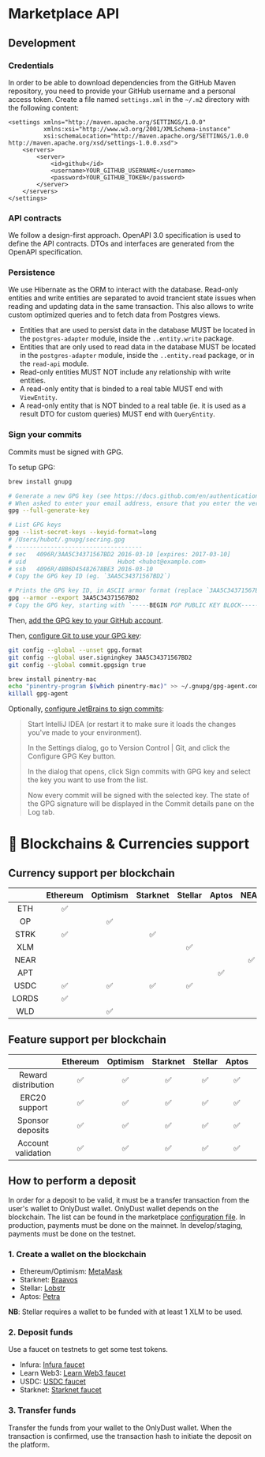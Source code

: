 # Marketplace API

## Development

### Credentials

In order to be able to download dependencies from the GitHub Maven repository, you need to provide your GitHub username and a personal access token.
Create a file named `settings.xml` in the `~/.m2` directory with the following content:

```xml'
<settings xmlns="http://maven.apache.org/SETTINGS/1.0.0" 
          xmlns:xsi="http://www.w3.org/2001/XMLSchema-instance"
          xsi:schemaLocation="http://maven.apache.org/SETTINGS/1.0.0 http://maven.apache.org/xsd/settings-1.0.0.xsd">
    <servers>
        <server>
            <id>github</id>
            <username>YOUR_GITHUB_USERNAME</username>
            <password>YOUR_GITHUB_TOKEN</password>
        </server>
    </servers>
</settings>
```

### API contracts

We follow a design-first approach.
OpenAPI 3.0 specification is used to define the API contracts.
DTOs and interfaces are generated from the OpenAPI specification.

### Persistence

We use Hibernate as the ORM to interact with the database.
Read-only entities and write entities are separated to avoid trancient state issues when reading and updating
data in the same transaction. This also allows to write custom optimized queries and to fetch data from Postgres views.

- Entities that are used to persist data in the database MUST be located
  in the `postgres-adapter` module, inside the `..entity.write` package.
- Entities that are only used to read data in the database MUST be located
  in the `postgres-adapter` module, inside the `..entity.read` package, or in the
  `read-api` module.
- Read-only entities MUST NOT include any relationship with write entities.
- A read-only entity that is binded to a real table MUST end with `ViewEntity`.
- A read-only entity that is NOT binded to a real table (ie. it is used as a result DTO for custom queries)
  MUST end with `QueryEntity`.

### Sign your commits

Commits must be signed with GPG.

To setup GPG:

```bash
brew install gnupg

# Generate a new GPG key (see https://docs.github.com/en/authentication/managing-commit-signature-verification/generating-a-new-gpg-key for full details)
# When asked to enter your email address, ensure that you enter the verified email address for your GitHub account.
gpg --full-generate-key

# List GPG keys
gpg --list-secret-keys --keyid-format=long
# /Users/hubot/.gnupg/secring.gpg
# ------------------------------------
# sec   4096R/3AA5C34371567BD2 2016-03-10 [expires: 2017-03-10]
# uid                          Hubot <hubot@example.com>
# ssb   4096R/4BB6D45482678BE3 2016-03-10
# Copy the GPG key ID (eg. `3AA5C34371567BD2`)

# Prints the GPG key ID, in ASCII armor format (replace `3AA5C34371567BD2` with your GPG key ID)
gpg --armor --export 3AA5C34371567BD2
# Copy the GPG key, starting with `-----BEGIN PGP PUBLIC KEY BLOCK-----` and ending with `-----END PGP PUBLIC KEY BLOCK-----`
```

Then, [add the GPG key to your GitHub account](https://docs.github.com/en/authentication/managing-commit-signature-verification/adding-a-gpg-key-to-your-github-account).

Then, [configure Git to use your GPG key](https://docs.github.com/en/authentication/managing-commit-signature-verification/telling-git-about-your-signing-key):

```bash
git config --global --unset gpg.format
git config --global user.signingkey 3AA5C34371567BD2
git config --global commit.gpgsign true

brew install pinentry-mac
echo "pinentry-program $(which pinentry-mac)" >> ~/.gnupg/gpg-agent.conf
killall gpg-agent
```

Optionally, [configure JetBrains to sign commits](https://www.jetbrains.com/help/idea/2024.2/set-up-GPG-commit-signing.html?Set_up_GPG_commit_signing&utm_source=product&utm_medium=link&utm_campaign=IU&utm_content=2024.2#u7gxqt_31):

> Start IntelliJ IDEA (or restart it to make sure it loads the changes you've made to your environment).
>
> In the Settings dialog, go to Version Control | Git, and click the Configure GPG Key button.
>
> In the dialog that opens, click Sign commits with GPG key and select the key you want to use from the list.
>
> Now every commit will be signed with the selected key. The state of the GPG signature will be displayed in the Commit details pane on the Log tab.

# 💸 Blockchains & Currencies support

## Currency support per blockchain

|       | Ethereum | Optimism | Starknet | Stellar | Aptos | NEAR |
|:-----:|:--------:|:--------:|:--------:|:-------:|:-----:|:----:|
|  ETH  |    ✅     |          |          |         |       |      |
|  OP   |          |    ✅     |          |         |       |      |
| STRK  |    ✅     |          |    ✅     |         |       |      |
|  XLM  |          |          |          |    ✅    |       |      |
| NEAR  |          |          |          |         |       |  ✅   |
|  APT  |          |          |          |         |   ✅   |      |
| USDC  |    ✅     |    ✅     |    ✅     |    ✅    |       |      |
| LORDS |    ✅     |          |          |         |       |      |
|  WLD  |          |    ✅     |          |         |       |      |

## Feature support per blockchain

|                     | Ethereum | Optimism | Starknet | Stellar | Aptos | NEAR |
|:-------------------:|:--------:|:--------:|:--------:|:-------:|:-----:|:----:|
| Reward distribution |    ✅     |    ✅     |    ✅     |    ✅    |   ✅   |  ✅   |
|    ERC20 support    |    ✅     |    ✅     |    ✅     |    ✅    |   ✅   |  ❌   |
|  Sponsor deposits   |    ✅     |    ✅     |    ✅     |    ✅    |   ✅   |  ✅   |
| Account validation  |    ✅     |    ✅     |    ✅     |    ✅    |   ✅   |  ❌   |

## How to perform a deposit

In order for a deposit to be valid, it must be a transfer transaction from the user's wallet to OnlyDust wallet.
OnlyDust wallet depends on the blockchain. The list can be found in the marketplace [configuration file](./bootstrap/src/main/resources/application.yaml).
In production, payments must be done on the mainnet. In develop/staging, payments must be done on the testnet.

### 1. Create a wallet on the blockchain

* Ethereum/Optimism: [MetaMask](https://metamask.io/)
* Starknet: [Braavos](https://braavos.app/)
* Stellar: [Lobstr](https://lobstr.co/)
* Aptos: [Petra](https://petra.app/)

**NB**: Stellar requires a wallet to be funded with at least 1 XLM to be used.

### 2. Deposit funds

Use a faucet on testnets to get some test tokens.

* Infura: [Infura faucet](https://www.infura.io/faucet/sepolia)
* Learn Web3: [Learn Web3 faucet](https://learnweb3.io/faucets/)
* USDC: [USDC faucet](https://faucet.circle.com/)
* Starknet: [Starknet faucet](https://starknet-faucet.vercel.app/)

### 3. Transfer funds

Transfer the funds from your wallet to the OnlyDust wallet.
When the transaction is confirmed, use the transaction hash to initiate the deposit on the platform.